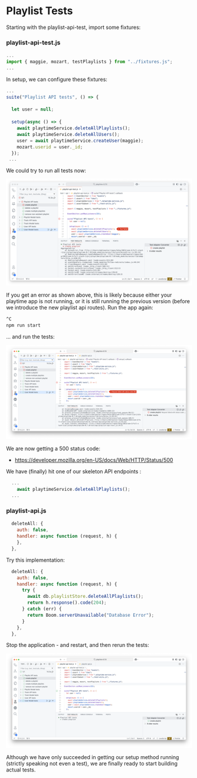 # Playlist Tests

Starting with the playlist-api-test, import some fixtures:

### playlist-api-test.js

~~~javascript
...
import { maggie, mozart, testPlaylists } from "../fixtures.js";
...
~~~

In setup, we can configure these fixtures:

~~~javascript
...
suite("Playlist API tests", () => {

  let user = null;

  setup(async () => {
    await playtimeService.deleteAllPlaylists();
    await playtimeService.deleteAllUsers();
    user = await playtimeService.createUser(maggie);
    mozart.userid = user._id;
  });
 ...
~~~

We could try to run all tests now:

![](img/02.png)

If you get an error as shown above, this is likely because either your playtime app is not running, or it is still running the previous version (before we introduce the new playlist api routes). Run the app again:

~~~bash
^C
npm run start
~~~

... and run the tests:

![](img/03.png)

We are now getting a 500 status code:

- <https://developer.mozilla.org/en-US/docs/Web/HTTP/Status/500>

We have (finally) hit one of our skeleton API endpoints :

~~~javascript
  ...
    await playtimeService.deleteAllPlaylists();
  ...
~~~

### playlist-api.js

~~~javascript
  deleteAll: {
    auth: false,
    handler: async function (request, h) {
    },
  },
~~~

Try this implementation:

~~~javascript
  deleteAll: {
    auth: false,
    handler: async function (request, h) {
      try {
        await db.playlistStore.deleteAllPlaylists();
        return h.response().code(204);
      } catch (err) {
        return Boom.serverUnavailable("Database Error");
      }
    },
  },
~~~

Stop the application - and restart, and then rerun the tests:

![](img/04.png)

Although we have only succeeded in getting our setup method running (strictly speaking not even a test), we are finally ready to start building actual tests.

